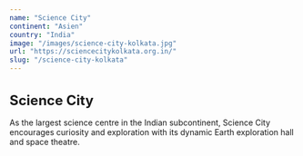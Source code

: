 ```yaml
---
name: "Science City"
continent: "Asien"
country: "India"
image: "/images/science-city-kolkata.jpg"
url: "https://sciencecitykolkata.org.in/"
slug: "/science-city-kolkata"
---
```


<h1 style="font-weight: bold; font-size: 24px;">Science City</h1>

As the largest science centre in the Indian subcontinent, Science City encourages curiosity and exploration with its dynamic Earth exploration hall and space theatre.